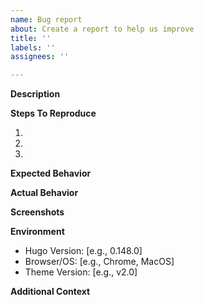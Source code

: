 ```yaml
---
name: Bug report
about: Create a report to help us improve
title: ''
labels: ''
assignees: ''

---
```


**Description**

<!-- Provide a clear and concise description of the bug -->

**Steps To Reproduce**

1. 
2. 
3. 

<!-- Provide a minimal example or link to a repository that reproduces the bug -->

**Expected Behavior**

<!-- What should have happened? -->

**Actual Behavior**

<!-- What happened instead? -->

**Screenshots**

<!-- If applicable, add screenshots to help explain your problem -->

**Environment**

- Hugo Version: [e.g., 0.148.0]
- Browser/OS: [e.g., Chrome, MacOS]
- Theme Version: [e.g., v2.0]

**Additional Context**

<!-- Add any other context about the problem here -->
